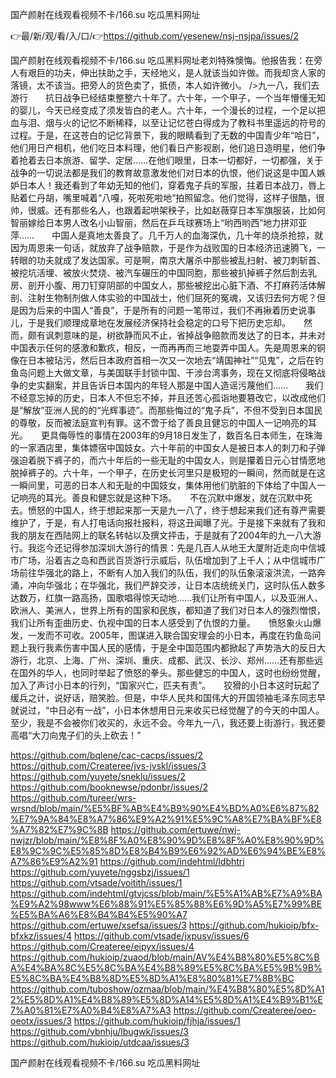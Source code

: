 国产颜射在线观看视频不卡/166.su 吃瓜黑料网址

👉最/新/观/看/入/口/👉https://github.com/yesenew/nsj-nsjpa/issues/2

国产颜射在线观看视频不卡/166.su 吃瓜黑料网址老刘特殊懊悔。他报告我：在旁人有艰巨的功夫，伸出扶助之手，天经地义，是人就该当如许做。而我却贪人家的落镜，太不该当。把旁人的货色卖了，抵债，本人如许微小。
/>九一八，我们去游行　　抗日战争已经结束整整六十年了。六十年，一个甲子，一个当年懵懂无知的婴儿，今天已经变成了须发皆白的老人。六十年，一个漫长的过程，一个足以把血与泪、烟与火的记忆不断稀释，以至让记忆苍白得成为了教科书里遥远的符号的过程。于是，在这苍白的记忆背景下，我的眼睛看到了无数的中国青少年“哈日”，他们用日产相机，他们吃日本料理，他们看日产影视剧，他们追日造明星，他们争着抢着去日本旅游、留学、定居……在他们眼里，日本一切都好，一切都强，关于战争的一切说法都是我们的教育故意激发他们对日本的仇恨，他们说这是中国人嫉妒日本人！我还看到了年幼无知的他们，穿着鬼子兵的军服，拄着日本战刀，唇上贴着仁丹胡，嘴里喊着“八嘎，死啦死啦地”拍照留念。他们觉得，这样子很酷，很帅，很威。还有那些名人，也跟着起哄架秧子，比如赵薇穿日本军旗服装，比如何智丽嫁给日本男人改名小山智丽，然后在乒乓球赛场上“哟西哟西”地力拼邓亚萍……　　中国人是真地太善良了。几千万人的血海深仇，几十年的烧杀抢掠，就因为周恩来一句话，就放弃了战争赔款，于是作为战败国的日本经济迅速腾飞，一转眼的功夫就成了发达国家。可是啊，南京大屠杀中那些被乱扫射、被刀刺斩首、被挖坑活埋、被放火焚烧、被汽车碾压的中国同胞，那些被扒掉裤子然后割去乳房、剖开小腹、用刀钉穿阴部的中国女人，那些被挖出心脏下酒、不打麻药活体解剖、注射生物制剂做人体实验的中国战士，他们屈死的冤魂，又该归去何方呢？但是因为后来的中国人“善良”，于是所有的问题一笔带过，我们不再揪着历史说事儿，于是我们顺理成章地在发展经济保持社会稳定的口号下把历史忘却。　　然而，颇有讽刺意味的是，树欲静而风不止，省掉战争赔款而发达了的日本，并未对中国表示任何的感激和歉疚，相反，一而再再而三地耍弄中国人。先是周恩来的铜像在日本被玷污，然后日本政府首相一次又一次地去“靖国神社”“见鬼”，之后在钓鱼岛问题上大做文章，与美国联手封锁中国、干涉台湾事务，现在又彻底将侵略战争的史实翻案，并且告诉日本国内的年轻人那是中国人造谣污蔑他们……　　我们不经意忘掉的历史，日本人不但忘不掉，并且还苦心孤诣地要篡改它，以改成他们是“解放”亚洲人民的的“光辉事迹”。而那些悔过的“鬼子兵”，不但不受到日本国民的尊敬，反而被法庭宣判有罪。这不啻于给了善良且健忘的中国人一记响亮的耳光。　　更具侮辱性的事情在2003年的9月18日发生了，数百名日本师生，在珠海的一家酒店里，集体嫖宿中国妓女。六十年前的中国女人是被日本人的刺刀和子弹强迫着脱下裤子的，而六十年后的一些无耻的中国女人，则是攥着日元心甘情愿地脱掉裤子的。六十年，一个甲子，在历史长河里只是极短的一瞬间，然而就是在这一瞬间里，可恶的日本人和无耻的中国妓女，集体用他们肮脏的下体给了中国人一记响亮的耳光。善良和健忘就是这种下场。　　不在沉默中爆发，就在沉默中死去。愤怒的中国人，终于想起来那一天是九一八了，终于想起来我们还有尊严需要维护了，于是，有人打电话向报社报料，将这丑闻曝了光。于是接下来就有了我和我的朋友在西陆网上的联名转帖以及撰文抨击，于是就有了2004年的九一八大游行。我迄今还记得参加深圳大游行的情景：先是几百人从地王大厦附近走向中信城市广场，沿着吉之岛和西武百货游行示威后，队伍增加到了上千人；从中信城市广场前往华强北的路上，不断有人加入我们的队伍，我们的队伍象滚滚洪流，一路奔涌，冲向华强北；在华强北，我们严辞交涉，让日本店统统关门，这时队伍人数多达数万，红旗一路高扬，国歌唱得惊天动地……我们让所有中国人，以及亚洲人、欧洲人、美洲人，世界上所有的国家和民族，都知道了我们对日本人的强烈憎恨，我们让所有歪曲历史、仇视中国的日本人感受到了仇恨的力量。　　愤怒象火山爆发，一发而不可收。2005年，图谋进入联合国安理会的小日本，再度在钓鱼岛问题上我行我素伤害中国人民的感情，于是全中国范围内都掀起了声势浩大的反日大游行，北京、上海、广州、深圳、重庆、成都、武汉、长沙、郑州……还有那些远在国外的华人，也同时举起了愤怒的拳头。那些健忘的中国人，这时也纷纷觉醒，加入了声讨小日本的行列，“国家兴亡，匹夫有责”。　　狡猾的小日本这时玩起了缓兵之计，说好话，赔笑脸。但是，中华人民共和国伟大的开国领袖毛泽东同志早就说过，“中日必有一战”，小日本休想用日元来收买已经觉醒了的今天的中国人。至少，我是不会被你们收买的，永远不会。今年九一八，我还要上街游行，我还要高唱“大刀向鬼子们的头上砍去！”


https://github.com/bqlene/cac-cacps/issues/2
https://github.com/Createree/jvs-jvskl/issues/3
https://github.com/yuyete/sneklu/issues/2
https://github.com/booknewse/pdonbr/issues/2
https://github.com/tureer/wrs-wrsnd/blob/main/%E5%BF%AB%E4%B9%90%E4%BD%A0%E6%87%82%E7%9A%84%E8%A7%86%E9%A2%91%E5%9C%A8%E7%BA%BF%E8%A7%82%E7%9C%8B
https://github.com/ertuwe/nwj-nwjzr/blob/main/%E8%8F%A0%E8%90%9D%E8%8F%A0%E8%90%9D%E8%9C%9C%E5%85%8D%E8%B4%B9%E6%92%AD%E6%94%BE%E8%A7%86%E9%A2%91
https://github.com/indehtml/ldbhtri
https://github.com/yuyete/nggsbzj/issues/1
https://github.com/vtsade/voitith/issues/1
https://github.com/indehtml/gtvjcss/blob/main/%E5%A1%AB%E7%A9%BA%E9%A2%98www%E6%88%91%E5%85%88%E6%9D%A5%E7%99%BE%E5%BA%A6%E8%B4%B4%E5%90%A7
https://github.com/ertuwe/xsefsa/issues/3
https://github.com/hukioip/bfx-bfxkz/issues/4
https://github.com/vtsade/jxpusv/issues/6
https://github.com/Createree/eipyx/issues/4
https://github.com/hukioip/zuaod/blob/main/AV%E4%B8%80%E5%8C%BA%E4%BA%8C%E5%8C%BA%E4%B8%89%E5%8C%BA%E5%9B%9B%E5%8C%BA%E4%B8%8D%E5%8D%A1%E8%80%81%E7%8B%BC
https://github.com/tuboshow/ozmaa/blob/main/%E4%B8%80%E5%8D%A12%E5%8D%A1%E4%B8%89%E5%8D%A14%E5%8D%A1%E4%B9%B1%E7%A0%81%E7%A0%B4%E8%A7%A3
https://github.com/Createree/oeo-oeotx/issues/3
https://github.com/hukioip/fjhja/issues/1
https://github.com/vbnhju/lbugwk/issues/3
https://github.com/hukioip/utdcaa/issues/3

国产颜射在线观看视频不卡/166.su 吃瓜黑料网址
